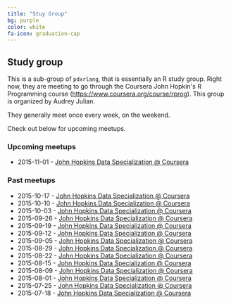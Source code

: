 ```yaml
---
title: "Stuy Group"
bg: purple
color: white
fa-icon: graduation-cap
---
```


## Study group

This is a sub-group of `pdxrlang`, that is essentially an R study group. Right now, they are meeting to go through the Coursera John Hopkin's R Programming course (https://www.coursera.org/course/rprog). This group is organized by Audrey Julian.

They generally meet once every week, on the weekend. 

Check out below for upcoming meetups.

### Upcoming meetups

* 2015-11-01 - [John Hopkins Data Specialization @ Coursera](http://www.meetup.com/portland-r-user-group/events/226399409/)

### Past meetups

* 2015-10-17 - [John Hopkins Data Specialization @ Coursera](http://www.meetup.com/portland-r-user-group/events/225976512/)
* 2015-10-10 - [John Hopkins Data Specialization @ Coursera](http://www.meetup.com/portland-r-user-group/events/225815117/)
* 2015-10-03 - [John Hopkins Data Specialization @ Coursera](http://www.meetup.com/portland-r-user-group/events/225662958/)
* 2015-09-26 - [John Hopkins Data Specialization @ Coursera](http://www.meetup.com/portland-r-user-group/events/225524674/)
* 2015-09-19 - [John Hopkins Data Specialization @ Coursera](http://www.meetup.com/portland-r-user-group/events/225315374/)
* 2015-09-12 - [John Hopkins Data Specialization @ Coursera](http://www.meetup.com/portland-r-user-group/events/225210391/)
* 2015-09-05 - [John Hopkins Data Specialization @ Coursera](http://www.meetup.com/portland-r-user-group/events/225004711/)
* 2015-08-29 - [John Hopkins Data Specialization @ Coursera](http://www.meetup.com/portland-r-user-group/events/224830992/)
* 2015-08-22 - [John Hopkins Data Specialization @ Coursera](http://www.meetup.com/portland-r-user-group/events/224662323/)
* 2015-08-15 - [John Hopkins Data Specialization @ Coursera](http://www.meetup.com/portland-r-user-group/events/224536578/)
* 2015-08-09 - [John Hopkins Data Specialization @ Coursera](http://www.meetup.com/portland-r-user-group/events/224359377/)
* 2015-08-01 - [John Hopkins Data Specialization @ Coursera](http://www.meetup.com/portland-r-user-group/events/224175056/)
* 2015-07-25 - [John Hopkins Data Specialization @ Coursera](http://www.meetup.com/portland-r-user-group/events/224025283/)
* 2015-07-18 - [John Hopkins Data Specialization @ Coursera](http://www.meetup.com/portland-r-user-group/events/223194585/)
